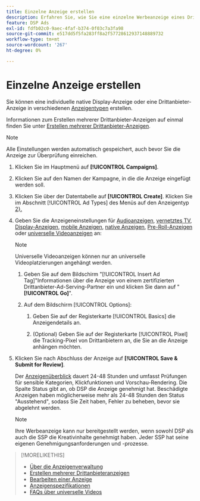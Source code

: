 ```yaml
---
title: Einzelne Anzeige erstellen
description: Erfahren Sie, wie Sie eine einzelne Werbeanzeige eines Drittanbieters erstellen.
feature: DSP Ads
exl-id: fdfb02c0-9aec-4faf-b374-0f03c7a3fa98
source-git-commit: e517dd5f5fa283ff8a2f57728612937148889732
workflow-type: tm+mt
source-wordcount: '267'
ht-degree: 0%

---
```


# Einzelne Anzeige erstellen

Sie können eine individuelle native Display-Anzeige oder eine Drittanbieter-Anzeige in verschiedenen [Anzeigentypen](ad-about.md#ad-types) erstellen.

Informationen zum Erstellen mehrerer Drittanbieter-Anzeigen auf einmal finden Sie unter [Erstellen mehrerer Drittanbieter-Anzeigen](ad-create-multiple.md).

>[!NOTE]
>
>Alle Einstellungen werden automatisch gespeichert, auch bevor Sie die Anzeige zur Überprüfung einreichen.

1. Klicken Sie im Hauptmenü auf **[!UICONTROL Campaigns]**.

1. Klicken Sie auf den Namen der Kampagne, in die die Anzeige eingefügt werden soll.

1. Klicken Sie über der Datentabelle auf **[!UICONTROL Create]**. Klicken Sie im Abschnitt [!UICONTROL Ad Types] des Menüs auf den Anzeigentyp [2}.](ad-about.md#ad-types)

1. Geben Sie die Anzeigeneinstellungen für [Audioanzeigen](ad-settings-audio.md), [vernetztes TV](ad-settings-connected-tv.md), [Display-Anzeigen](ad-settings-display.md), [mobile Anzeigen](ad-settings-mobile.md), [native Anzeigen](ad-settings-native.md), [Pre-Roll-Anzeigen](ad-settings-pre-roll.md) oder [universelle Videoanzeigen](ad-settings-universal-video.md) an:

   >[!NOTE]
   >
   >Universelle Videoanzeigen können nur an universelle Videoplatzierungen angehängt werden.

   1. Geben Sie auf dem Bildschirm &quot;[!UICONTROL Insert Ad Tag]&quot;Informationen über die Anzeige von einem zertifizierten Drittanbieter-Ad-Serving-Partner ein und klicken Sie dann auf &quot;**[!UICONTROL Go]**&quot;.

   1. Auf dem Bildschirm [!UICONTROL Options]:

      1. Geben Sie auf der Registerkarte [!UICONTROL Basics] die Anzeigendetails an.

      1. (Optional) Geben Sie auf der Registerkarte [!UICONTROL Pixel] die Tracking-Pixel von Drittanbietern an, die Sie an die Anzeige anhängen möchten.

1. Klicken Sie nach Abschluss der Anzeige auf **[!UICONTROL Save & Submit for Review]**.

   Der [Anzeigenüberblick](ad-about.md) dauert 24-48 Stunden und umfasst Prüfungen für sensible Kategorien, Klickfunktionen und Vorschau-Rendering. Die Spalte Status gibt an, ob DSP die Anzeige genehmigt hat. Beschädigte Anzeigen haben möglicherweise mehr als 24-48 Stunden den Status &quot;Ausstehend&quot;, sodass Sie Zeit haben, Fehler zu beheben, bevor sie abgelehnt werden.

   >[!NOTE]
   >
   >Ihre Werbeanzeige kann nur bereitgestellt werden, wenn sowohl DSP als auch die SSP die Kreativinhalte genehmigt haben. Jeder SSP hat seine eigenen Genehmigungsanforderungen und -prozesse.

>[!MORELIKETHIS]
>
>* [Über die Anzeigenverwaltung](ad-about.md)
>* [Erstellen mehrerer Drittanbieteranzeigen](ad-create-multiple.md)
>* [Bearbeiten einer Anzeige](ad-edit.md)
>* [Anzeigenspezifikationen](ad-specs.md)
>* [FAQs über universelle Videos](/help/dsp/campaign-management/faq-universal-video.md)
